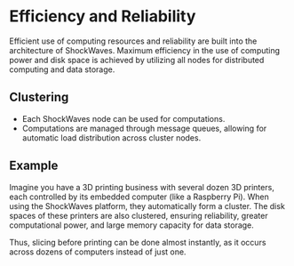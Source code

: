 # Efficiency and Reliability

Efficient use of computing resources and reliability are built into the architecture of ShockWaves. Maximum efficiency
in the use of computing power and disk space is achieved by utilizing all nodes for distributed computing and data
storage.

## Clustering

- Each ShockWaves node can be used for computations.
- Computations are managed through message queues, allowing for automatic load distribution across cluster nodes.

## Example

Imagine you have a 3D printing business with several dozen 3D printers, each controlled by its embedded computer (like a
Raspberry Pi). When using the ShockWaves platform, they automatically form a cluster. The disk spaces of these printers
are also clustered, ensuring reliability, greater computational power, and large memory capacity for data storage.

Thus, slicing before printing can be done almost instantly, as it occurs across dozens of computers instead of just one.
